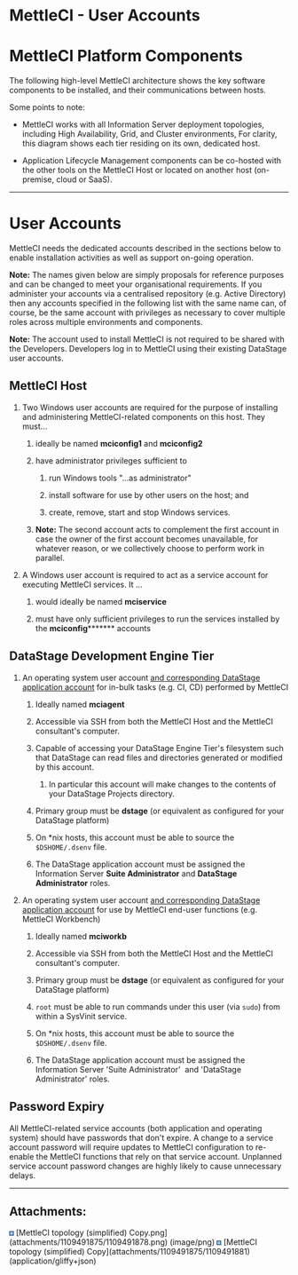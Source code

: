 # MettleCI - User Accounts

# MettleCI Platform Components

The following high-level MettleCI architecture shows the key software
components to be installed, and their communications between hosts. 

Some points to note:

-   MettleCI works with all Information Server deployment topologies,
    including High Availability, Grid, and Cluster environments, For
    clarity, this diagram shows each tier residing on its own, dedicated
    host.

-   Application Lifecycle Management components can be co-hosted with
    the other tools on the MettleCI Host or located on another host
    (on-premise, cloud or SaaS).

------------------------------------------------------------------------

# User Accounts

MettleCI needs the dedicated accounts described in the sections below to
enable installation activities as well as support on-going operation.

**Note:** The names given below are simply proposals for reference
purposes and can be changed to meet your organisational requirements. If
you administer your accounts via a centralised repository (e.g. Active
Directory) then any accounts specified in the following list with the
same name can, of course, be the same account with privileges as
necessary to cover multiple roles across multiple environments and
components.

**Note:** The account used to install MettleCI is not required to be
shared with the Developers. Developers log in to MettleCI using their
existing DataStage user accounts.

## MettleCI Host

1.  Two Windows user accounts are required for the purpose of installing
    and administering MettleCI-related components on this host. They
    must...

    1.  ideally be named **mciconfig1** and **mciconfig2**

    2.  have administrator privileges sufficient to

        1.  run Windows tools "...as administrator"

        2.  install software for use by other users on the host; and

        3.  create, remove, start and stop Windows services.

    3.  **Note:** The second account acts to complement the first
        account in case the owner of the first account becomes
        unavailable, for whatever reason, or we collectively choose to
        perform work in parallel. 

2.  A Windows user account is required to act as a service account for
    executing MettleCI services. It ...

    1.  would ideally be named **mciservice**

    2.  must have only sufficient privileges to run the services
        installed by the **mciconfig*****\**** accounts

## DataStage Development Engine Tier

1.  An operating system user account <u>and corresponding DataStage
    application account</u> for in-bulk tasks (e.g. CI, CD) performed by
    MettleCI

    1.  Ideally named **mciagent**

    2.  Accessible via SSH from both the MettleCI Host and the MettleCI
        consultant's computer.

    3.  Capable of accessing your DataStage Engine Tier's filesystem
        such that DataStage can read files and directories generated or
        modified by this account.

        1.  In particular this account will make changes to the contents
            of your DataStage Projects directory.

    4.  Primary group must be **dstage** (or equivalent as configured
        for your DataStage platform)

    5.  On \*nix hosts, this account must be able to source the
        `$DSHOME/.dsenv` file.

    6.  The DataStage application account must be assigned the
        Information Server **Suite Administrator** and **DataStage
        Administrator** roles.

2.  An operating system user account <u>and corresponding DataStage
    application account</u> for use by MettleCI end-user functions (e.g.
    MettleCI Workbench)

    1.  Ideally named **mciworkb**

    2.  Accessible via SSH from both the MettleCI Host and the MettleCI
        consultant's computer.

    3.  Primary group must be **dstage** (or equivalent as configured
        for your DataStage platform)

    4.  `root` must be able to run commands under this user (via `sudo`)
        from within a SysVinit service.

    5.  On \*nix hosts, this account must be able to source the
        `$DSHOME/.dsenv` file.

    6.  The DataStage application account must be assigned the
        Information Server 'Suite Administrator'  and 'DataStage
        Administrator' roles.

## Password Expiry

All MettleCI-related service accounts (both application and operating
system) should have passwords that don't expire. A change to a service
account password will require updates to MettleCI configuration to
re-enable the MettleCI functions that rely on that service account.
Unplanned service account password changes are highly likely to cause
unnecessary delays.

------------------------------------------------------------------------

## Attachments:

<img src="images/icons/bullet_blue.gif" width="8" height="8" />
[MettleCI topology (simplified)
Copy.png](attachments/1109491875/1109491878.png) (image/png)  
<img src="images/icons/bullet_blue.gif" width="8" height="8" />
[MettleCI topology (simplified) Copy](attachments/1109491875/1109491881)
(application/gliffy+json)  
